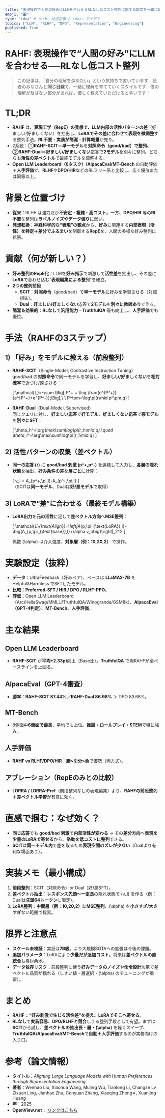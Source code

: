 ```yaml
---
title: "表現操作で人間の好みにLLMを合わせるRLなし低コスト整列に関する論文を一緒に読みましょう！"
emoji: "🎛️"
type: "idea" # tech: 技術記事 / idea: アイデア
topics: ["LLM", "RLHF", "DPO", "Representation", "Engineering"]
published: True
---
```



# RAHF: 表現操作で“人間の好み”にLLMを合わせる──RLなし低コスト整列
> この記事は，「自分の理解を深めたい」という気持ちで書いています．読者のみなさんと**同じ目線**で，一緒に理解を育てていくスタイルです．僕の理解が及ばない部分があれば，優しく教えていただけると幸いです！


# TL;DR
- **RAHF** は、**表現工学（RepE）**の発想で、LLM内部の**活性パターンの差**（好ましい/好ましくない）を抽出し、**LoRAでその差に合わせて表現を微調整**する整列手法。**RL不要**・**実装が簡潔**・**計算軽量**が売り。
- 2系統：①**RAHF-SCIT**＝**単一モデル**を**対照命令（good/bad）**で整列、②**RAHF-Dual**＝**好ましい/好ましくない**応答で**2モデル**を別々に整列。どちらも**活性の差ベクトル**で最終モデルを調整する。
- **Open LLM Leaderboard（6タスク）/AlpacaEval/MT-Bench** の自動評価＋**人手評価**で、**RLHF**や**DPO/HIR**などのRLフリー系と比較し、広く優位または同等以上。



# 背景と位置づけ
- **従来**：RLHF は強力だが**不安定・複雑・高コスト**。一方、**DPO/HIR** 等の**RL不要**な整列は**ラベルノイズやデータ偏り**に弱い。
- **発想転換**：**神経科学的な“表現”の観点**から、**好み**に関連する**内部表現（活性）**を特定→**差分**で**ふるまい**を制御する**RepE**を、人間の多様な好み整列に拡張。



# 貢献（何が新しい？）
- **好み整列のRepE化**：LLMを**好み指示**で刺激して**活性差**を抽出し、その差に**LoRA**で合わせ込む“**表現編集による整列**”を確立。
- **2つの整列前段**  
  - **SCIT**：**対照命令**（good/bad）で**単一モデル**に好みを学習させる（対照損失）。
  - **Dual**：**好ましい/好ましくない**応答で**2モデル**を**別々に教師あり**で作る。
- **簡潔＆効果的**：**RLなし**で**汎用能力**・**TruthfulQA** 等も向上し、**人手評価**でも優位。



# 手法（RAHFの3ステップ）

## 1) 「好み」をモデルに教える（前段整列）
- **RAHF-SCIT**（Single-Model, Contrastive Instruction Tuning）  
  good/bad の**対照命令**で同一モデルを学習し、**好ましい/好ましくない**を**相対確率**で近づけ/遠ざける：  

  \[
  \mathcal{L}=-\sum \Big[\;P^+ + \log \frac{e^{P^+}}{e^{P^+}+e^{P^-}}\;\Big],\ \ P^\pm=\log\pi(r\mid p^\pm,q)
  \] 

- **RAHF-Dual**（Dual-Model, Supervised）  
  同じクエリに対し、**好ましい応答**で**好モデル**、**好ましくない応答**で**悪モデル**を**別々にSFT**：  

  \[
  \theta_h^*=\arg\max\sum\log\pi(r_h\mid q),\quad \theta_l^*=\arg\max\sum\log\pi(r_l\mid q)
  \] 

## 2) 活性パターンの収集（差ベクトル）
- **同一の応答 \(r\)** に **good/bad 刺激 \(p^+,p^-\)** を連結して入力し、**各層の隠れ状態**を抽出。**好み条件の差**を**層ごと**に計算：  

  \[
  v_l = A_{p^+,\pi,l}-A_{p^-,\pi,l}
  \]  
  （SCITは**同一モデル**、Dualは**好/悪モデル**で取得）

## 3) LoRAで“差”に合わせる（最終モデル構築）
- **LoRA出力**を**元の活性**に足して**差ベクトル方向**へ**MSE整列**：  

  \[
  \mathcal{L}_{\text{Align}}=\left\|A_{p,\pi_{\text{LoRA}},l}-\big(A_{p,\pi_{\text{base}},l}+\alpha v_l\big)\right\|_2^2
  \]  

  係数 \(\alpha\) は介入強度、**対象層（例：10,20,2）** で操作。



# 実験設定（抜粋）
- **データ**：UltraFeedback（好みペア）、ベースは **LLaMA2-7B** を Helpful&Harmless でSFTしたモデル。
- **比較**：**Preferred-SFT / HIR / DPO / RLHF-PPO**。
- **評価**：Open LLM Leaderboard（Arc/HellaSwag/MMLU/TruthfulQA/Winogrande/GSM8k）、**AlpacaEval（GPT-4判定）**、**MT-Bench**、**人手評価**。



# 主な結果

## Open LLM Leaderboard
- **RAHF-SCIT** が**平均+2.33pt**向上（Base比）。**TruthfulQA** で両RAHFが全ベースラインを上回る。

## AlpacaEval（GPT-4審査）
- **勝率**：**RAHF-SCIT 87.44%／RAHF-Dual 86.98%** ＞ DPO 83.68%。

##  MT-Bench
- 8側面中**6側面で最高**、平均でも上位。**推論・ロールプレイ・STEM**で特に強み。

## 人手評価
- **RAHF vs RLHF/DPO/HIR**：**勝>引分>負**で優勢（両方式）。

## アブレーション（RepEのみとの比較）
- **LORRA / LORRA-Pref**（前段整列なしの表現編集）より、**RAHFの前段整列＋差ベクトル学習**が有意に効く。



# 直感で掴む：なぜ効く？
- **同じ応答**でも **good/bad 刺激**で**内部活性が変わる** → その**差分方向**へ**表現を少量のLoRAで寄せる**から、**挙動を低コストに整列**できる。  
- **SCIT**は**同一モデル内**で差を取るため**表現空間のズレが少ない**（Dualより有利な場面あり）。


# 実装メモ（最小構成）
1. **前段整列**：SCIT（対照命令）or Dual（好/悪SFT）。
2. **差ベクトル抽出**：**レスポンス先頭〜一定長**の隠れ状態で \(v_l\) を作る（例：Dualは**先頭64トークン**に限定）。
3. **LoRA整列**：**中間層（例：10,20,2）**に**MSE整列**、\(\alpha\) を**小さすぎ/大きすぎ**ない範囲で探索。



# 限界と注意点
- **スケール未検証**：実証は**7B級**。より大規模SOTAへの拡張は今後の課題。
- **追加パラメータ**：LoRAにより**少量だが追加コスト**。将来は**差ベクトルの直統合**も検討余地。
- **データ依存リスク**：前段整列に使う**好みデータのノイズ**や**命令設計**次第で差ベクトル品質が揺れる（しきい値・層選択・\(\alpha\) のチューニングが重要）。



# まとめ
- **RAHF = “好み刺激で生じる活性差”を捉え、LoRAでそこへ寄せる**。  
- **RLなし**で**実装容易**、**DPO/RLHFと競合**しうる整列手段として有望。まずは**SCIT**から試し、**差ベクトルの抽出長・層・\(\alpha\)** を軽くスイープ、**TruthfulQA/AlpacaEval/MT-Bench**で**自動＋人手評価**するのが実務向けの入り口。



# 参考（論文情報）

- **タイトル**：*Aligning Large Language Models with Human Preferences
through Representation Engineering*
- **著者**：Wenhao Liu, Xiaohua Wang, Muling Wu, Tianlong Li, Changze Lv
Zixuan Ling, Jianhao Zhu, Cenyuan Zhang, Xiaoqing Zheng∗, Xuanjing Huang
- **年**：2025
- **OpenView.net**： [リンクはこちら](https://aclanthology.org/2024.acl-long.572/)